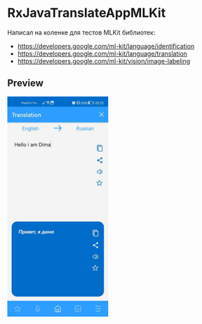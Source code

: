 # RxJavaTranslateAppMLKit

Написал на коленке для тестов MLKit библиотек:
- https://developers.google.com/ml-kit/language/identification
- https://developers.google.com/ml-kit/language/translation
- https://developers.google.com/ml-kit/vision/image-labeling

## Preview

<img src="https://github.com/gazievDima/RxJavaTranslateAppMLKit/blob/main/1.jpg" width="230" height="500">
